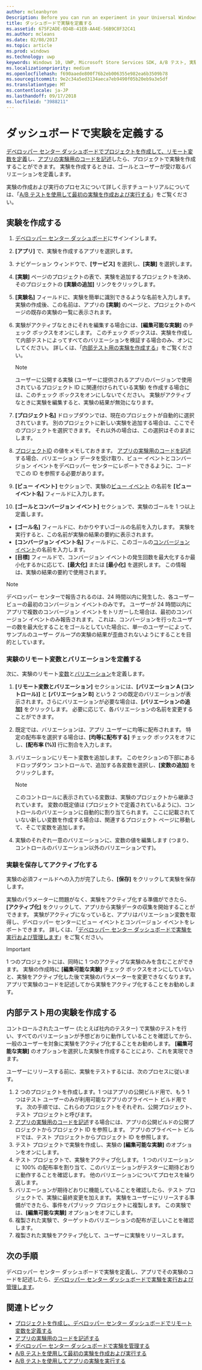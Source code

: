 ```yaml
---
author: mcleanbyron
Description: Before you can run an experiment in your Universal Windows Platform (UWP) app with A/B testing, you must define your experiment in the Dev Center dashboard.
title: ダッシュボードで実験を定義する
ms.assetid: 675F2ADE-0D4B-41EB-AA4E-56B9C8F32C41
ms.author: mcleans
ms.date: 02/08/2017
ms.topic: article
ms.prod: windows
ms.technology: uwp
keywords: Windows 10, UWP, Microsoft Store Services SDK, A/B テスト, 実験
ms.localizationpriority: medium
ms.openlocfilehash: f690aaede800f76b2eb006355e982ea6b3509b78
ms.sourcegitcommit: 9e2c34a5ed3134aeca7eb9490f05b20eb9a3e5df
ms.translationtype: MT
ms.contentlocale: ja-JP
ms.lasthandoff: 09/17/2018
ms.locfileid: "3988211"
---
```

# <a name="define-your-experiment-in-the-dashboard"></a>ダッシュボードで実験を定義する

[デベロッパー センター ダッシュボードでプロジェクトを作成して、リモート変数を定義](create-a-project-and-define-remote-variables-in-the-dev-center-dashboard.md)し、[アプリの実験用のコードを記述](code-your-experiment-in-your-app.md)したら、プロジェクトで実験を作成することができます。 実験を作成するときは、ゴールとユーザーが受け取るバリエーションを定義します。

実験の作成および実行のプロセスについて詳しく示すチュートリアルについては、「[A/B テストを使用して最初の実験を作成および実行する](create-and-run-your-first-experiment-with-a-b-testing.md)」をご覧ください。

<span id="get-an-api-key" />
<span id="create-an-experiment" />

## <a name="create-your-experiment"></a>実験を作成する

1. [デベロッパー センター ダッシュボード](https://dev.windows.com/overview)にサインインします。
2. **[アプリ]** で、実験を作成するアプリを選択します。
3. ナビゲーション ウィンドウで、**[サービス]** を選択し、**[実験]** を選択します。
4. **[実験]** ページのプロジェクトの表で、実験を追加するプロジェクトを決め、そのプロジェクトの **[実験の追加]** リンクをクリックします。
5. **[実験名]** フィールドに、実験を簡単に識別できるような名前を入力します。 実験の作成後、この名前は、アプリの **[実験]** のページと、プロジェクトのページの既存の実験の一覧に表示されます。
6. 実験がアクティブなときにそれを編集する場合には、**[編集可能な実験]** のチェック ボックスをオンにします。 このチェック ボックスは、実験を作成して内部テストによってすべてのバリエーションを検証する場合のみ、オンにしてください。 詳しくは、「[内部テスト用の実験を作成する](define-your-experiment-in-the-dev-center-dashboard.md#test_experiments)」をご覧ください。
    > [!NOTE]
    > ユーザーに公開する実験 (ユーザーに提供されるアプリのバージョンで使用されているプロジェクト ID に関連付けられている実験) を作成する場合には、このチェック ボックスをオンにしないでください。 実験がアクティブなときに実験を編集すると、実験の結果が無効になります。

7. **[プロジェクト名]** ドロップダウンでは、現在のプロジェクトが自動的に選択されています。 別のプロジェクトに新しい実験を追加する場合は、ここでそのプロジェクトを選択できます。 それ以外の場合は、この選択はそのままにします。
8.   [プロジェクトID](run-app-experiments-with-a-b-testing.md#terms) の値をメモしておきます。 [アプリの実験用のコードを記述](code-your-experiment-in-your-app.md)する場合、バリエーション データを受け取り、ビュー イベントとコンバージョン イベントをデベロッパー センターにレポートできるように、コードでこの ID を参照する必要があります。
9. **[ビュー イベント]** セクションで、実験の[ビュー イベント](run-app-experiments-with-a-b-testing.md#terms) の名前を **[ビュー イベント名]** フィールドに入力します。
10. **[ゴールとコンバージョン イベント]** セクションで、実験のゴールを 1 つ以上定義します。
  * **[ゴール名]** フィールドに、わかりやすいゴールの名前を入力します。 実験を実行すると、この名前が実験の結果の要約に表示されます。
  * **[コンバージョン イベント名]** フィールドに、このゴールの[コンバージョン イベント](run-app-experiments-with-a-b-testing.md#terms)の名前を入力します。
  * **[目標]** フィールドで、コンバージョン イベントの発生回数を最大化するか最小化するかに応じて、**[最大化]** または **[最小化]** を選択します。 この情報は、実験の結果の要約で使用されます。

> [!NOTE]
> デベロッパー センターで報告されるのは、24 時間以内に発生した、各ユーザー ビューの最初のコンバージョン イベントのみです。 ユーザーが 24 時間以内にアプリで複数のコンバージョン イベントをトリガーした場合は、最初のコンバージョン イベントのみ報告されます。 これは、コンバージョンを行ったユーザーの数を最大化することをゴールとしていた場合に、単一のユーザーによって、サンプルのユーザー グループの実験の結果が歪曲されないようにすることを目的としています。

<span id="define-the-variations-and-settings-for-the-experiment" />

### <a name="define-the-remote-variables-and-variations-for-your-experiment"></a>実験のリモート変数とバリエーションを定義する

次に、実験のリモート[変数](run-app-experiments-with-a-b-testing.md#terms)と[バリエーション](run-app-experiments-with-a-b-testing.md#terms)を定義します。

1. **[リモート変数とバリエーション]** セクションには、**[バリエーション A (コントロール)]** と **[バリエーション B]** という 2 つの既定のバリエーションが表示されます。さらにバリエーションが必要な場合は、**[バリエーションの追加]** をクリックします。 必要に応じて、各バリエーションの名前を変更することができます。
2. 既定では、バリエーションは、アプリ ユーザーに均等に配布されます。 特定の配布率を選択する場合は、**[均等に配布する]** チェック ボックスをオフにし、**[配布率 (%)]** 行に割合を入力します。
3. バリエーションにリモート変数を追加します。 このセクションの下部にあるドロップダウン コントロールで、追加する各変数を選択し、**[変数の追加]** をクリックします。
    > [!NOTE]
    > このコントロールに表示されている変数は、実験のプロジェクトから継承されています。 変数の既定値は (プロジェクトで定義されているように)、コントロールのバリエーションに自動的に割り当てられます。 ここに記載されていない新しい変数を作成する場合は、関連するプロジェクト ページに移動して、そこで変数を追加します。

4. 実験のそれぞれ一意のバリエーションに、変数の値を編集します (つまり、コントロールのバリエーション以外のバリエーションです)。

<span id="save-and-activate-your-experiment" />

### <a name="save-and-activate-your-experiment"></a>実験を保存してアクティブ化する

実験の必須フィールドへの入力が完了したら、**[保存]** をクリックして実験を保存します。

実験のパラメーターに問題がなく、実験をアクティブ化する準備ができたら、**[アクティブ化]** をクリックして、アプリから実験データの収集を開始することができます。 実験がアクティブになっていると、アプリはバリエーション変数を取得し、デベロッパー センターにビュー イベントとコンバージョン イベントをレポートできます。 詳しくは、「[デベロッパー センター ダッシュボードで実験を実行および管理します](manage-your-experiment.md)」をご覧ください。

> [!IMPORTANT]
> 1 つのプロジェクトには、同時に 1 つのアクティブな実験のみを含むことができます。 実験の作成時に **[編集可能な実験]** チェック ボックスをオンにしていないと、実験をアクティブ化した後で実験のパラメーターを変更できなくなります。 アプリで実験のコードを記述してから実験をアクティブ化することをお勧めします。

<span id="test_experiments"/>

## <a name="create-an-experiment-for-internal-testing"></a>内部テスト用の実験を作成する

コントロールされたユーザー (たとえば社内のテスター) で実験のテストを行い、すべてのバリエーションが予想どおりに動作していることを確認してから、一般のユーザーを対象に実験をアクティブ化することをお勧めします。 **[編集可能な実験]** のオプションを選択した実験を作成することにより、これを実現できます。

ユーザーにリリースする前に、実験をテストするには、次のプロセスに従います。

1. 2 つのプロジェクトを作成します。1 つはアプリの公開ビルド用で、もう 1 つはテスト ユーザーのみが利用可能なアプリのプライベート ビルド用です。 次の手順では、これらのプロジェクトをそれぞれ、公開プロジェクト、テスト プロジェクトと呼びます。
2. [アプリの実験用のコードを記述](code-your-experiment-in-your-app.md)する場合には、アプリの公開ビルドの公開プロジェクトからプロジェクト ID を参照します。 アプリのプライベート ビルドでは、テスト プロジェクトからプロジェクト ID を参照します。
3. テスト プロジェクトで実験を作成し、実験の **[編集可能な実験]** のオプションをオンにします。
4. テスト プロジェクトで、実験をアクティブ化します。 1 つのバリエーションに 100% の配布率を割り当て、このバリエーションがテスターに期待どおりに動作することを確認します。 他のバリエーションについてプロセスを繰り返します。
5. バリエーションが期待どおりに機能していることを確認したら、テスト プロジェクトで、実験に最終変更を加えます。 実験をユーザーにリリースする準備ができたら、事件をパブリック プロジェクトに複製します。 この実験では、**[編集可能な実験]** オプションをオフにします。
4. 複製された実験で、ターゲットのバリエーションの配布が正しいことを確認します。
5. 複製された実験をアクティブ化して、ユーザーに実験をリリースします。

## <a name="next-steps"></a>次の手順

デベロッパー センター ダッシュボードで実験を定義し、アプリでその実験のコードを記述したら、[デベロッパー センター ダッシュボードで実験を実行および管理します](manage-your-experiment.md)。

## <a name="related-topics"></a>関連トピック

* [プロジェクトを作成し、デベロッパー センター ダッシュボードでリモート変数を定義する](create-a-project-and-define-remote-variables-in-the-dev-center-dashboard.md)
* [アプリの実験用のコードを記述する](code-your-experiment-in-your-app.md)
* [デベロッパー センター ダッシュボードで実験を管理する](manage-your-experiment.md)
* [A/B テストを使用して最初の実験を作成および実行する](create-and-run-your-first-experiment-with-a-b-testing.md)
* [A/B テストを使用してアプリの実験を実行する](run-app-experiments-with-a-b-testing.md)
